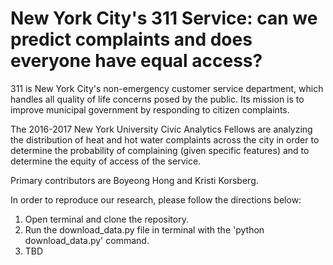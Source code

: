 # New York City's 311 Service: can we predict complaints and does everyone have equal access?

311 is New York City's non-emergency customer service department, which handles all quality of life concerns posed by the public.  Its mission is to improve municipal government by responding to citizen complaints. 

The 2016-2017 New York University Civic Analytics Fellows are analyzing the distribution of heat and hot water complaints across the city in order to determine the probability of complaining (given specific features) and to determine the equity of access of the service. 

Primary contributors are Boyeong Hong and Kristi Korsberg. 

In order to reproduce our research, please follow the directions below:

1. Open terminal and clone the repository.
2. Run the download_data.py file in terminal with the 'python download_data.py' command.
3. TBD
